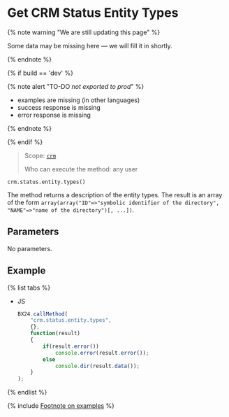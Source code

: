 # Get CRM Status Entity Types

{% note warning "We are still updating this page" %}

Some data may be missing here — we will fill it in shortly.

{% endnote %}

{% if build == 'dev' %}

{% note alert "TO-DO _not exported to prod_" %}

- examples are missing (in other languages)
- success response is missing
- error response is missing

{% endnote %}

{% endif %}

> Scope: [`crm`](../../scopes/permissions.md)
>
> Who can execute the method: any user

```http
crm.status.entity.types()
```

The method returns a description of the entity types. The result is an array of the form `array(array("ID"=>"symbolic identifier of the directory", "NAME"=>"name of the directory")[, ...])`.

## Parameters

No parameters.

## Example

{% list tabs %}

- JS

    ```javascript
    BX24.callMethod(
        "crm.status.entity.types",
        {},
        function(result)
        {
            if(result.error())
                console.error(result.error());
            else
                console.dir(result.data());
        }
    );
    ```

{% endlist %}

{% include [Footnote on examples](../../../_includes/examples.md) %}